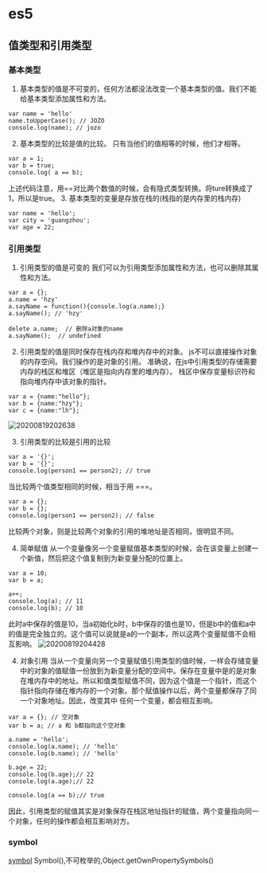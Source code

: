 # es5
## 值类型和引用类型
### 基本类型
1. 基本类型的值是不可变的，任何方法都没法改变一个基本类型的值。我们不能给基本类型添加属性和方法。
``` JS
var name = 'hello'
name.toUpperCase(); // JOZO
console.log(name); // jozo
```
2. 基本类型的比较是值的比较。
只有当他们的值相等的时候，他们才相等。
``` JS
var a = 1;
var b = true;
console.log( a == b);
```
上述代码注意，用==对比两个数值的时候，会有隐式类型转换。将ture转换成了1，所以是true。
3. 基本类型的变量是存放在栈的(栈指的是内存里的栈内存)
``` JS
var name = 'hello';
var city = 'guangzhou';
var age = 22;
```
### 引用类型
1. 引用类型的值是可变的
我们可以为引用类型添加属性和方法，也可以删除其属性和方法。
``` JS
var a = {};
a.name = 'hzy'
a.sayName = function(){console.log(a.name);}
a.sayName(); // 'hzy'

delete a.name;  // 删除a对象的name
a.sayName();  // undefined
```
2. 引用类型的值是同时保存在栈内存和堆内存中的对象。
js不可以直接操作对象的内存空间。我们操作的是对象的引用。
准确说，在js中引用类型的存储需要内存的栈区和堆区（堆区是指向内存里的堆内存）。
栈区中保存变量标识符和指向堆内存中该对象的指针。
``` JS
var a = {name:"hello"};
var b = {name:"hzy"};
var c = {name:"lh"};
```
![20200819202638](https://hzy-1301560453.cos.ap-shanghai.myqcloud.com/2020/pictures/20200819202638.png)

3. 引用类型的比较是引用的比较
``` JS
var a = '{}';
var b = '{}';
console.log(person1 == person2); // true
```
当比较两个值类型相同的时候，相当于用 ===。
``` JS
var a = {};
var b = {};
console.log(person1 == person2); // false
```
比较两个对象，则是比较两个对象的引用的堆地址是否相同，很明显不同。

4. 简单赋值
从一个变量像另一个变量赋值基本类型的时候，会在该变量上创建一个新值，然后把这个值复制到为新变量分配的位置上。

``` JS
var a = 10;
var b = a;

a++;
console.log(a); // 11
console.log(b); // 10
```
此时a中保存的值是10，当a初始化b时，b中保存的值也是10，但是b中的值和a中的值是完全独立的。这个值可以说就是a的一个副本，所以这两个变量赋值不会相互影响。
![20200819204428](https://hzy-1301560453.cos.ap-shanghai.myqcloud.com/2020/pictures/20200819204428.png)

4. 对象引用
当从一个变量向另一个变量赋值引用类型的值时候，一样会存储变量中的对象的值赋值一份放到为新变量分配的空间中。保存在变量中是的是对象在堆内存中的地址。所以和值类型赋值不同，因为这个值是一个指针，而这个指针指向存储在堆内存的一个对象。那个赋值操作以后，两个变量都保存了同一个对象地址。因此，改变其中 任何一个变量，都会相互影响。

``` JS
var a = {}; // 空对象
var b = a; // a 和 b都指向这个空对象

a.name = 'hello';
console.log(a.name); // 'hello'
console.log(b.name); // 'hello'

b.age = 22;
console.log(b.age);// 22
console.log(a.age);// 22

console.log(a == b);// true
```
因此，引用类型的赋值其实是对象保存在栈区地址指针的赋值，两个变量指向同一个对象，任何的操作都会相互影响对方。


### symbol
[symbol](https://developer.mozilla.org/zh-CN/docs/Glossary/Symbol)
Symbol(),不可枚举的,Object.getOwnPropertySymbols()